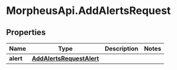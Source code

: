 # MorpheusApi.AddAlertsRequest

## Properties

Name | Type | Description | Notes
------------ | ------------- | ------------- | -------------
**alert** | [**AddAlertsRequestAlert**](AddAlertsRequestAlert.md) |  | 


